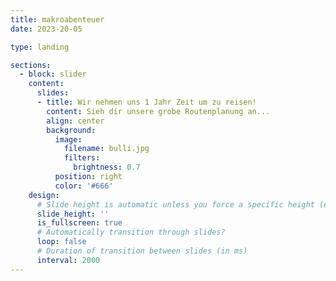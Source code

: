 ```yaml
---
title: makroabenteuer
date: 2023-20-05

type: landing

sections:
  - block: slider
    content:
      slides:
      - title: Wir nehmen uns 1 Jahr Zeit um zu reisen!
        content: Sieh dir unsere grobe Routenplanung an...
        align: center
        background:
          image:
            filename: bulli.jpg
            filters:
              brightness: 0.7
          position: right
          color: '#666'
    design:
      # Slide height is automatic unless you force a specific height (e.g. '400px')
      slide_height: ''
      is_fullscreen: true
      # Automatically transition through slides?
      loop: false
      # Duration of transition between slides (in ms)
      interval: 2000
---
```

